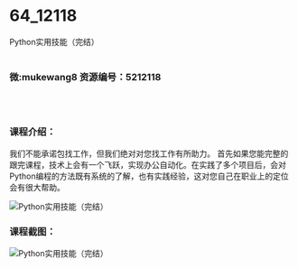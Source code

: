 # 64_12118
Python实用技能（完结）
<br/></br>
<h3>微:mukewang8 资源编号：5212118</h3>
<br/></br>
<h3>课程介绍：</h3>
<p>我们不能承诺包找工作，但我们绝对对您找工作有所助力。 首先如果您能完整的跟完课程，技术上会有一个飞跃，实现办公自动化。在实践了多个项目后，会对Python编程的方法既有系统的了解，也有实践经验，这对您自己在职业上的定位会有很大帮助。</p>
<p><img src="https://www.ko996.com/wp-content/uploads/img/2020/04/2-50-300x209.png" alt="Python实用技能（完结）"></p>
<div class="info-desc">
<h3>课程截图：</h3>
<p><img src="https://www.ko996.com/wp-content/uploads/img/2020/04/1-79.png" alt="Python实用技能（完结）"></p>
<p>&nbsp;</p>


			
</div>

